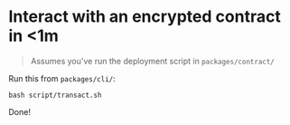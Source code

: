 # Interact with an encrypted contract in <1m

> Assumes you've run the deployment script in `packages/contract/`

Run this from `packages/cli/`:

```
bash script/transact.sh
```

Done!
